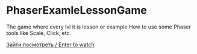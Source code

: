 # PhaserExamleLessonGame
The game where every lvl it is lesson or example How to use some Phaser tools like Scale, Click, etc.


[Зайти посмотреть / Enter to watch](https://lenarqa.github.io/PhaserExamleLessonGame/)
